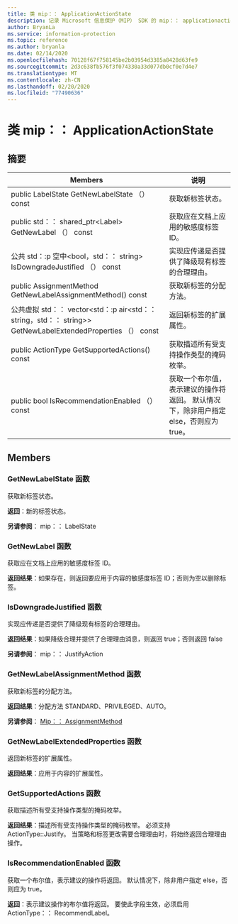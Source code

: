 ```yaml
---
title: 类 mip：： ApplicationActionState
description: 记录 Microsoft 信息保护（MIP） SDK 的 mip：： applicationactionstate 类。
author: BryanLa
ms.service: information-protection
ms.topic: reference
ms.author: bryanla
ms.date: 02/14/2020
ms.openlocfilehash: 70128f67f758145be2b03954d3385a8428d63fe9
ms.sourcegitcommit: 2d3c638fb576f3f074330a33d077db0cf0e7d4e7
ms.translationtype: MT
ms.contentlocale: zh-CN
ms.lasthandoff: 02/20/2020
ms.locfileid: "77490636"
---
```

# <a name="class-mipapplicationactionstate"></a>类 mip：： ApplicationActionState 
  
## <a name="summary"></a>摘要
 Members                        | 说明                                
--------------------------------|---------------------------------------------
public LabelState GetNewLabelState （） const  |  获取新标签状态。
public std：： shared_ptr\<Label\> GetNewLabel （） const  |  获取应在文档上应用的敏感度标签 ID。
公共 std：:p 空中\<bool，std：： string\> IsDowngradeJustified （） const  |  实现应传递是否提供了降级现有标签的合理理由。
public AssignmentMethod GetNewLabelAssignmentMethod() const  |  获取新标签的分配方法。
公共虚拟 std：： vector\<std：:p air\<std：： string，std：： string\>\> GetNewLabelExtendedProperties （） const  |  返回新标签的扩展属性。
public ActionType GetSupportedActions() const  |  获取描述所有受支持操作类型的掩码枚举。
public bool IsRecommendationEnabled （） const  |  获取一个布尔值，表示建议的操作将返回。 默认情况下，除非用户指定 else，否则应为 true。
  
## <a name="members"></a>Members
  
### <a name="getnewlabelstate-function"></a>GetNewLabelState 函数
获取新标签状态。

  
**返回**：新的标签状态。 
  
**另请参阅**： mip：： LabelState
  
### <a name="getnewlabel-function"></a>GetNewLabel 函数
获取应在文档上应用的敏感度标签 ID。

  
**返回结果**：如果存在，则返回要应用于内容的敏感度标签 ID；否则为空以删除标签。
  
### <a name="isdowngradejustified-function"></a>IsDowngradeJustified 函数
实现应传递是否提供了降级现有标签的合理理由。

  
**返回结果**：如果降级合理并提供了合理理由消息，则返回 true；否则返回 false 
  
**另请参阅**： mip：： JustifyAction
  
### <a name="getnewlabelassignmentmethod-function"></a>GetNewLabelAssignmentMethod 函数
获取新标签的分配方法。

  
**返回结果**：分配方法 STANDARD、PRIVILEGED、AUTO。 
  
**另请参阅**： [Mip：： AssignmentMethod](mip-enums-and-structs.md#assignmentmethod-enum)
  
### <a name="getnewlabelextendedproperties-function"></a>GetNewLabelExtendedProperties 函数
返回新标签的扩展属性。

  
**返回结果**：应用于内容的扩展属性。
  
### <a name="getsupportedactions-function"></a>GetSupportedActions 函数
获取描述所有受支持操作类型的掩码枚举。

  
**返回结果**：描述所有受支持操作类型的掩码枚举。
必须支持 ActionType::Justify。 当策略和标签更改需要合理理由时，将始终返回合理理由操作。
  
### <a name="isrecommendationenabled-function"></a>IsRecommendationEnabled 函数
获取一个布尔值，表示建议的操作将返回。 默认情况下，除非用户指定 else，否则应为 true。

  
**返回**：表示建议操作的布尔值将返回。
要使此字段生效，必须启用 ActionType：： RecommendLabel。